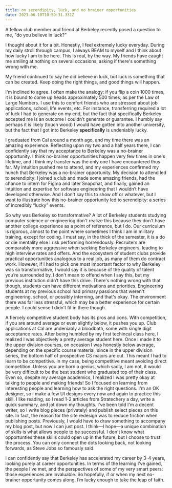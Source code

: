 ```yaml
---
title: on serendipity, luck, and no brainer opportunities
date: 2023-06-10T10:59:31.331Z
---
```

A fellow club member and friend at Berkeley recently posed a question to me, "do you believe in luck?”

I thought about it for a bit. Honestly, I feel extremely lucky everyday. During my daily stroll through campus, I always BEAM to myself and I think about how lucky I am to be here. This is real, by the way. My friends have caught me smiling at nothing on several occasions, asking if there's something wrong with me.

My friend continued to say he did believe in luck, but luck is something that can be created. Keep doing the right things, and good things will happen.

I'm inclined to agree. I often make the analogy: if you flip a coin 1000 times, it is bound to come up heads approximately 500 times, as per the Law of Large Numbers. I use this to comfort friends who are stressed about job applications, school, life events, etc. For instance, transferring required a lot of luck I had to generate on my end, but the fact that specifically Berkeley accepted me is an outcome I couldn’t generate or guarantee. I humbly say perhaps it is likely (touch wood) I would have gotten into another university, but the fact that I got into Berkeley **specifically** is undeniably lucky.

I graduated from Cal around a month ago, and my time there was an amazing experience. Reflecting upon my two and a half years there, I can confidently say that my acceptance to Berkeley was a no-brainer opportunity. I think no-brainer opportunities happen very few times in one's lifetime, and I think my transfer was the only one I have encountered thus far. My intuition pushed me to attend, and my experiences confirmed my hunch that Berkeley was a no-brainer opportunity. My decision to attend led to serendipity: I joined a club and made some amazing friends, had the chance to intern for Figma and later Snapchat, and finally, gained an intuition and expertise for software engineering that I wouldn’t have developed otherwise. And I don't say this to show off or whatever, but I want to illustrate how this no-brainer opportunity led to serendipity: a series of incredibly “lucky” events.

So why was Berkeley so transformative? A lot of Berkeley students studying computer science or engineering don't realize this because they don't have another college experience as a point of reference, but I do. Our curriculum is rigorous, almost to the point where sometimes I think I am in military training, except for coding. I must say, in the thick of the semester, it is a do or die mentality else I risk performing horrendously. Recruiters are comparably more aggressive when seeking Berkeley engineers, leading to high interview rates and offers. And the ecosystem of student clubs provide practical opportunities analogous to a real job, as many of them do contract work. However, if I had to pick one most important factor to why Berkeley was so transformative, I would say it is because of the quality of talent you’re surrounded by. I don't mean to offend when I say this, but my previous institution didn’t have this drive. There's nothing wrong with that though, students can have different motivations and priorities. Engineering students at my previous school had primary passions that weren't engineering, school, or possibly interning, and that's okay. The environment there was far less stressful, which may be a better experience for certain people. I could sense I didn’t fit in there though.

A fiercely competitive student body has its pros and cons. With competition, if you are around average or even slightly below, it pushes you up. Club applications at Cal are undeniably a bloodbath, some with single digit acceptance rates. After being humbled by my first techincal class here, I realized I was objectively a pretty average student here. Once I made it to the upper division courses, on occasion I was honestly below average, depending on the specific course material, since in the upper division series, the bottom half of prospective CS majors are cut. This meant I had to learn to be competitive. In my case, being competitive meant avoiding direct competition. Unless you are born a genius, which sadly, I am not, it would be very difficult to be the best student who graduated top of their class. Even so, despite my average academics, I realized I was pretty okay at talking to people and making friends! So I focused on learning from interesting people and learning how to ask the right questions. I'm an OK designer, so I make a few UI designs every now and again to practice this skill. I like reading, so I read 1-2 articles from Stratechery a day, write a quick summary, and jot down my thoughts. I've been told I'm a decent writer, so I write blog pieces (privately) and publish select pieces on this site. In fact, the reason for the site redesign was to reduce friction when publishing posts. Previously, I would have to draw something to accompany my blog post, but now I can just post. I think—I hope—a unique combination of skills is what allows people to be successful. I don't know what opportunties these skills could open up in the future, but I choose to trust the process. You can only connect the dots looking back, not looking forwards, as Steve Jobs so famously said.

I can confidently say that Berkeley has accelerated my career by 3-4 years, looking purely at career opportunities. In terms of the learning I’ve gained, the people I’ve met, and the perspectives of some of my very smart peers: those experiences are invaluable. So hopefully, if or when my next no-brainer opportunity comes along, I’m lucky enough to take the leap of faith.